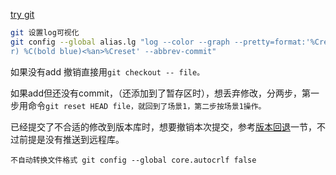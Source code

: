 [try git](https://try.github.io)
```bash
git 设置log可视化
git config --global alias.lg "log --color --graph --pretty=format:'%Cred%h%Creset -%C(yellow)%d%Creset %s %Cgreen(%c
r) %C(bold blue)<%an>%Creset' --abbrev-commit"
```

如果没有add 撤销直接用`git checkout -- file。`

如果add但还没有commit，（还添加到了暂存区时），想丢弃修改，分两步，第一步用命令`git reset HEAD file，就回到了场景1，第二步按场景1操作。`

已经提交了不合适的修改到版本库时，想要撤销本次提交，参考[版本回退](http://www.liaoxuefeng.com/wiki/0013739516305929606dd18361248578c67b8067c8c017b000/0013744142037508cf42e51debf49668810645e02887691000)一节，不过前提是没有推送到远程库。

```
不自动转换文件格式 git config --global core.autocrlf false
```